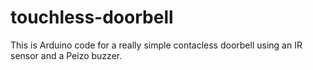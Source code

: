 # touchless-doorbell

This is Arduino code for a really simple contacless doorbell using an IR sensor and a Peizo buzzer.
